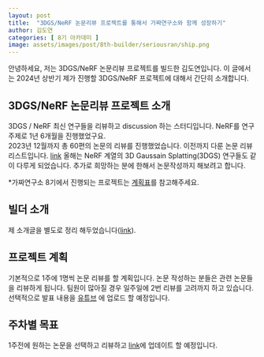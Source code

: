```yaml
---
layout: post
title:  "3DGS/NeRF 논문리뷰 프로젝트를 통해서 가짜연구소와 함께 성장하기"
author: 김도연
categories: [ 8기 아카데미 ]
image: assets/images/post/8th-builder/seriousran/ship.png
---
```


안녕하세요, 저는 3DGS/NeRF 논문리뷰 프로젝트를 빌드한 김도연입니다.
이 글에서는 2024년 상반기 제가 진행할 3DGS/NeRF 프로젝트에 대해서 간단히 소개합니다.

## 3DGS/NeRF 논문리뷰 프로젝트 소개

3DGS / NeRF 최신 연구들을 리뷰하고 discussion 하는 스터디입니다. NeRF를 연구주제로 1년 6개월을 진행했었구요.  
2023년 12월까지 총 60편의 논문의 리뷰를 진행했었습니다.
이전까지 다룬 논문 리뷰 리스트입니다. [link](https://github.com/Pseudo-Lab/nerds-nerf)
올해는 NeRF 계열의 3D Gaussain Splatting(3DGS) 연구들도 같이 다루게 되었습니다. 추가로 희망하는 분에 한해서 논문작성까지 해보려고 합니다.

*가짜연구소 8기에서 진행되는 프로젝트는 [계획표](https://pseudo-lab.com/chanrankim/d16a59aa6f3847a092f8d55b89279b0a)를 참고해주세요.


## 빌더 소개
제 소개글을 별도로 정리 해두었습니다([link](https://pseudo-lab.com/chanrankim/0b87bb5952fa4fe5a791d92469cf7824)).


## 프로젝트 계획

기본적으로 1주에 1명씩 논문 리뷰를 할 계획입니다. 논문 작성하는 분들은 관련 논문들을 리뷰하게 됩니다. 팀원이 많아질 경우 일주일에 2번 리뷰를 고려까지 하고 있습니다.
선택적으로 발표 내용을 [유튜브](https://www.youtube.com/playlist?list=PLyP9gclj-bv5U4KXgFR7jDTV5_IOr1rml) 에 업로드 할 예정입니다.


## 주차별 목표

1주전에 원하는 논문을 선택하고 리뷰하고 [link](https://github.com/Pseudo-Lab/nerds-nerf)에 업데이트 할 예정입니다.
